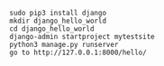     sudo pip3 install django 
    mkdir django_hello_world 
    cd django_hello_world
    django-admin startproject mytestsite
    python3 manage.py runserver 
    go to http://127.0.0.1:8000/hello/
